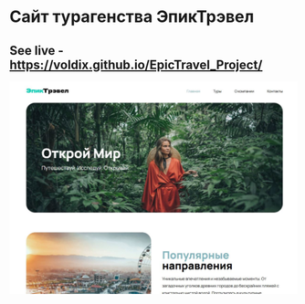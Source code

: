 # Сайт турагенства ЭпикТрэвел
## See live - https://voldix.github.io/EpicTravel_Project/

![App Screenshot](/img/project_img.JPG)

